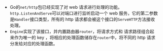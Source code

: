* Go的`net/http`包已经实现了对 web 请求进行处理的功能。`http.ListenAndServe`可以对端口进行监听启动一个 web 服务，它的第二参数是`Handler`接口类型，所有的 http 请求都会被这个接口的`ServeHTTP`方法接收处理。  
* `Engine`实现了该接口，并内置路由器`router`，将请求方式和  请求路径组合起来作为唯一的 key ，将相应的处理函数储存在`router`中，将不同的 http 请求分发给对应的处理函数。
